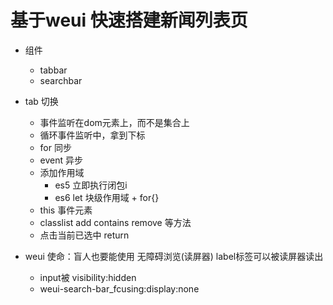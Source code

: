 # 基于weui 快速搭建新闻列表页

- 组件
    - tabbar 
    - searchbar

- tab 切换
    - 事件监听在dom元素上，而不是集合上
    - 循环事件监听中，拿到下标
    - for 同步
    - event 异步
    - 添加作用域
        - es5 立即执行闭包i
        - es6 let 块级作用域 + for{}
    - this 事件元素
    - classlist add contains remove 等方法
    - 点击当前已选中 return

- weui 使命：盲人也要能使用 无障碍浏览(读屏器) label标签可以被读屏器读出
    - input被 visibility:hidden
    - weui-search-bar_fcusing:display:none